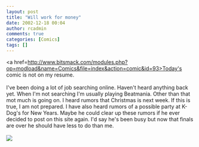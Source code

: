 ```yaml
---
layout: post
title: "Will work for money"
date: 2002-12-18 00:04
author: rcadmin
comments: true
categories: [Comics]
tags: []
---
```

<a href=http://www.bitsmack.com/modules.php?op=modload&name=Comics&file=index&action=comic&id=93>Today's comic</a> is not on my resume.
<br />
<br />
I've been doing a lot of job searching online. Haven't heard anything back yet. When I'm not searching I'm usually playing Beatmania. Other than that mot much is going on. I heard rumors that Christmas is next week. If this is true, I am not prepared. I have also heard rumors of a possible party at K-Dog's for New Years. Maybe he could clear up these rumors if he ever decided to post on this site again. I'd say he's been busy but now that finals are over he should have less to do than me.<br /><br /><!--more--><img src='http://dl.bitsmack.com/comics/20021218.jpg'   />
